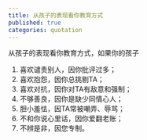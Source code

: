 ```yaml
---
title: 从孩子的表现看你教育方式
published: true
categories: quotation
---
```


从孩子的表现看你教育方式，如果你的孩子
1. 喜欢谴责别人，因你批评过多；
2. 喜欢抱怨，因你总挑剔TA；
3. 喜欢对抗，因你对TA有敌意和强制；
4. 不够善良，因你是缺少同情心人；
5. 胆小羞怯，因TA常被嘲弄、辱骂；
6. 不和你说心里话，因你爱翻老账；
7. 不辨是非，因您专制。